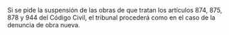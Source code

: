Si se pide la suspensión de las obras de que tratan los artículos 874, 875, 878 y 944 del Código Civil, el tribunal procederá como en el caso de la denuncia de obra nueva.
